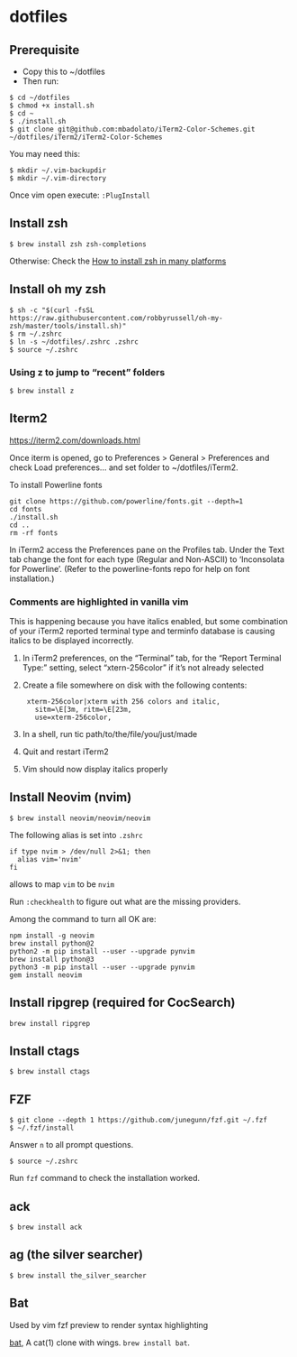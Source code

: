 # dotfiles

## Prerequisite

- Copy this to ~/dotfiles
- Then run:


```
$ cd ~/dotfiles
$ chmod +x install.sh
$ cd ~
$ ./install.sh
$ git clone git@github.com:mbadolato/iTerm2-Color-Schemes.git ~/dotfiles/iTerm2/iTerm2-Color-Schemes
```

You may need this:
```
$ mkdir ~/.vim-backupdir
$ mkdir ~/.vim-directory
```

Once vim open execute: `:PlugInstall`

## Install zsh

```
$ brew install zsh zsh-completions
```

Otherwise:
Check the [How to install zsh in many platforms](https://github.com/robbyrussell/oh-my-zsh/wiki/Installing-ZSH#how-to-install-zsh-in-many-platforms)

## Install oh my zsh

```
$ sh -c "$(curl -fsSL https://raw.githubusercontent.com/robbyrussell/oh-my-zsh/master/tools/install.sh)"
$ rm ~/.zshrc
$ ln -s ~/dotfiles/.zshrc .zshrc
$ source ~/.zshrc
```

### Using z to jump to “recent” folders

```
$ brew install z
```

## Iterm2

https://iterm2.com/downloads.html

Once iterm is opened, go to Preferences > General > Preferences and check Load preferences... and set folder to ~/dotfiles/iTerm2.

To install Powerline fonts

```
git clone https://github.com/powerline/fonts.git --depth=1
cd fonts
./install.sh
cd ..
rm -rf fonts
```

In iTerm2 access the Preferences pane on the Profiles tab.
Under the Text tab change the font for each type (Regular and Non-ASCII) to ‘Inconsolata for Powerline’. (Refer to the powerline-fonts repo for help on font installation.)

### Comments are highlighted in vanilla vim

This is happening because you have italics enabled, but some combination of your iTerm2 reported terminal type and terminfo database is causing italics to be displayed incorrectly.

1. In iTerm2 preferences, on the “Terminal” tab, for the “Report Terminal Type:” setting, select “xtern-256color” if it’s not already selected
2. Create a file somewhere on disk with the following contents:

        xterm-256color|xterm with 256 colors and italic,
          sitm=\E[3m, ritm=\E[23m,
          use=xterm-256color,
3. In a shell, run tic path/to/the/file/you/just/made
4. Quit and restart iTerm2
5. Vim should now display italics properly

## Install Neovim (nvim)

```
$ brew install neovim/neovim/neovim
```

The following alias is set into `.zshrc`
```
if type nvim > /dev/null 2>&1; then
  alias vim='nvim'
fi
```
allows to map `vim` to be `nvim`

Run `:checkhealth` to figure out what are the missing providers.

Among the command to turn all OK are:

```
npm install -g neovim
brew install python@2
python2 -m pip install --user --upgrade pynvim
brew install python@3
python3 -m pip install --user --upgrade pynvim
gem install neovim
```

## Install ripgrep (required for CocSearch)

```
brew install ripgrep
```

## Install ctags

```
$ brew install ctags
```

## FZF

```
$ git clone --depth 1 https://github.com/junegunn/fzf.git ~/.fzf
$ ~/.fzf/install
```

Answer `n` to all prompt questions.

```
$ source ~/.zshrc
```

Run `fzf` command to check the installation worked.

## ack

```
$ brew install ack
```

## ag (the silver searcher)

```
$ brew install the_silver_searcher
```

## Bat

Used by vim fzf preview to render syntax highlighting

[bat](https://github.com/sharkdp/bat), A cat(1) clone with wings. `brew install bat`.
